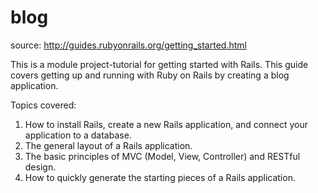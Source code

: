 # blog
source: http://guides.rubyonrails.org/getting_started.html

This is a module project-tutorial for getting started with Rails.
This guide covers getting up and running with Ruby on Rails by creating a blog application.

Topics covered:  
1. How to install Rails, create a new Rails application, and connect your application to a database.
2.  The general layout of a Rails application.
3.  The basic principles of MVC (Model, View, Controller) and RESTful design.
4.  How to quickly generate the starting pieces of a Rails application.
